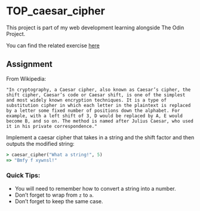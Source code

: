 # TOP_caesar_cipher

This project is part of my web development learning alongside The Odin Project.

You can find the related exercise [here](https://www.theodinproject.com/lessons/ruby-caesar-cipher)

## Assignment

From Wikipedia:

    "In cryptography, a Caesar cipher, also known as Caesar’s cipher, the shift cipher, Caesar’s code or Caesar shift, is one of the simplest and most widely known encryption techniques. It is a type of substitution cipher in which each letter in the plaintext is replaced by a letter some fixed number of positions down the alphabet. For example, with a left shift of 3, D would be replaced by A, E would become B, and so on. The method is named after Julius Caesar, who used it in his private correspondence."


Implement a caesar cipher that takes in a string and the shift factor and then outputs the modified string:
```ruby
> caesar_cipher("What a string!", 5)
=> "Bmfy f xywnsl!"
```

### Quick Tips:

- You will need to remember how to convert a string into a number.
- Don’t forget to wrap from `z` to `a`.
- Don’t forget to keep the same case.